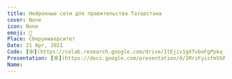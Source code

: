 ```yaml
---
title: Нейронные сети для правительства Татарстана
cover: None
icon: None
emoji: 🧠
Place: Сберуниверситет
Date: 21 Apr, 2021
Code: [🕸](https://colab.research.google.com/drive/1tEjiv1gXTvboFgPpka_b2iqAghpKnKDm)
Presentation: [🕸](https://docs.google.com/presentation/d/1MrzFyisfmVXAAu8pkGSh1jdneFTOsul0UdYjrj0qACs/)
Name: 
---
```


